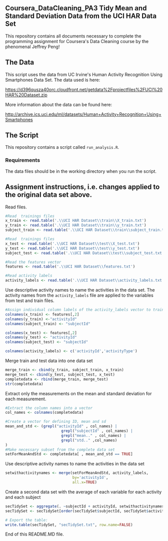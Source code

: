 ## Coursera_DataCleaning_PA3 Tidy Mean and Standard Deviation Data from the UCI HAR Data Set
This repository contains all documents necessary to complete the programming assignment for Coursera's Data Cleaning course by the phenomenal Jeffrey Peng! 

## The Data

This script uses the data from UC Irvine's Human Activity Recognition Using Smartphones Data Set.  The data used is here:
  
https://d396qusza40orc.cloudfront.net/getdata%2Fprojectfiles%2FUCI%20HAR%20Dataset.zip

More information about the data can be found here:

http://archive.ics.uci.edu/ml/datasets/Human+Activity+Recognition+Using+Smartphones
## The Script
This repository contains a script called `run_analysis.R`.
### Requirements
The data files should be in the working directory when you run the script.

## Assignment instructions, i.e. changes applied to the original data set above.

Read files.
``` R
#Read  trainings files
x_train <- read.table('.\\UCI HAR Dataset\\train\\X_train.txt')
y_train <- read.table('.\\UCI HAR Dataset\\train\\y_train.txt')
subject_train <- read.table('.\\UCI HAR Dataset\\train\\subject_train.txt')

#Read  trainings files
x_test <- read.table('.\\UCI HAR Dataset\\test\\X_test.txt')
y_test <- read.table('.\\UCI HAR Dataset\\test\\y_test.txt')
subject_test <- read.table('.\\UCI HAR Dataset\\test\\subject_test.txt')

#Read the features vector
features <- read.table('.\\UCI HAR Dataset\\features.txt')

#Read activity labels
activity_labels <- read.table('.\\UCI HAR Dataset\\activity_labels.txt')
```
Use descriptive activity names to name the activities in the data set.
The activity names from the `activity_labels` file are applied to the variables from test and train files.

``` R
#Assign individual column labels of the activity_labels vector to train and test data sets
colnames(x_train) <- features[,2] 
colnames(y_train) <-"activityId"
colnames(subject_train) <- "subjectId"

colnames(x_test) <- features[,2] 
colnames(y_test) <- "activityId"
colnames(subject_test) <- "subjectId"

colnames(activity_labels) <- c('activityId','activityType')
```

Merge train and test data into one data set
``` R
merge_train <- cbind(y_train, subject_train, x_train)
merge_test <- cbind(y_test, subject_test, x_test)
completedata <- rbind(merge_train, merge_test)
str(completedata)
```

Extract only the measurements on the mean and standard deviation for each measurement. 
``` R
#Extract the column names into a vector
col_names <- colnames(completedata)

#Create a vector for defining ID, mean and sd
mean_and_std <- (grepl("activityId" , col_names) | 
                         grepl("subjectId" , col_names) | 
                         grepl("mean.." , col_names) | 
                         grepl("std.." ,col_names) 
)
#Make necessary subset from the complete data set
setForMeanAndStd <- completedata[ , mean_and_std == TRUE]
```
Use descriptive activity names to name the activities in the data set
``` R
setwithactivitynames <- merge(setForMeanAndStd, activity_labels,
                              by='activityId',
                              all.x=TRUE)
```

Create a second data set with the average of each variable for each activity and each subject
```R
secTidySet <- aggregate(. ~subjectId + activityId, setwithactivitynames, mean)
secTidySet <- secTidySet[order(secTidySet$subjectId, secTidySet$activityId),]

# Export the table:
write.table(secTidySet, "secTidySet.txt", row.name=FALSE)
```

End of this README.MD file.
